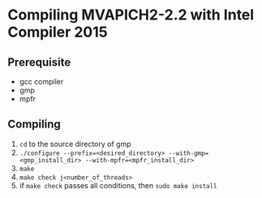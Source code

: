 # Compiling MVAPICH2-2.2 with Intel Compiler 2015

## Prerequisite

* gcc compiler
* gmp
* mpfr

## Compiling

1. `cd` to the source directory of gmp
2. `./configure --prefix=<desired_directory> --with-gmp=<gmp_install_dir> --with-mpfr=<mpfr_install_dir>`
3. `make`
4. `make check j<number_of_threads>`
5. if `make check` passes all conditions, then `sudo make install`


